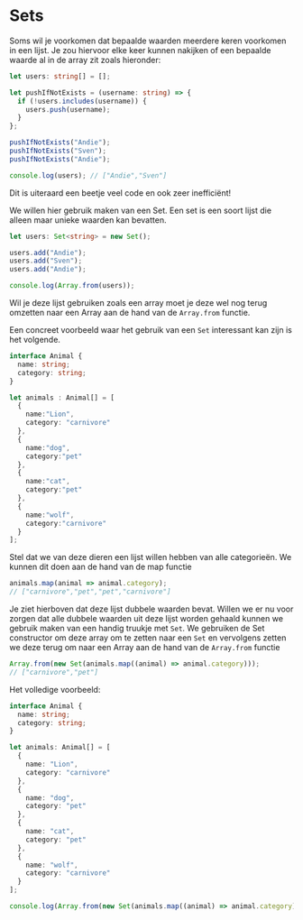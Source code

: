 # Sets

Soms wil je voorkomen dat bepaalde waarden meerdere keren voorkomen in een lijst. Je zou hiervoor elke keer kunnen nakijken of een bepaalde waarde al in de array zit zoals hieronder:

```typescript codesandbox={"template": "typescript", "filename": "index.ts" }
let users: string[] = [];

let pushIfNotExists = (username: string) => {
  if (!users.includes(username)) {
    users.push(username);
  }
};

pushIfNotExists("Andie");
pushIfNotExists("Sven");
pushIfNotExists("Andie");

console.log(users); // ["Andie","Sven"]
```

Dit is uiteraard een beetje veel code en ook zeer inefficiënt!&#x20;

We willen hier gebruik maken van een Set. Een set is een soort lijst die alleen maar unieke waarden kan bevatten.

```typescript codesandbox={"template": "typescript", "filename": "index.ts" }
let users: Set<string> = new Set();

users.add("Andie");
users.add("Sven");
users.add("Andie");

console.log(Array.from(users));
```

Wil je deze lijst gebruiken zoals een array moet je deze wel nog terug omzetten naar een Array aan de hand van de `Array.from` functie.

Een concreet voorbeeld waar het gebruik van een `Set` interessant kan zijn is het volgende.

```typescript codesandbox={"template": "typescript", "filename": "index.ts" }
interface Animal {
  name: string;
  category: string;
}

let animals : Animal[] = [
  {
    name:"Lion",
    category: "carnivore"
  },
  {
    name:"dog",
    category:"pet"
  },
  {
    name:"cat",
    category:"pet"
  },
  {
    name:"wolf",
    category:"carnivore"
  }
];
```

Stel dat we van deze dieren een lijst willen hebben van alle categorieën. We kunnen dit doen aan de hand van de map functie

```typescript
animals.map(animal => animal.category);
// ["carnivore","pet","pet","carnivore"]
```

Je ziet hierboven dat deze lijst dubbele waarden bevat. Willen we er nu voor zorgen dat alle dubbele waarden uit deze lijst worden gehaald kunnen we gebruik maken van een handig truukje met `Set`. We gebruiken de Set constructor om deze array om te zetten naar een `Set` en vervolgens zetten we deze terug om naar een Array aan de hand van de `Array.from` functie

```typescript
Array.from(new Set(animals.map((animal) => animal.category)));
// ["carnivore","pet"]
```

Het volledige voorbeeld:

```typescript codesandbox={"template": "typescript", "filename": "index.ts" }
interface Animal {
  name: string;
  category: string;
}

let animals: Animal[] = [
  {
    name: "Lion",
    category: "carnivore"
  },
  {
    name: "dog",
    category: "pet"
  },
  {
    name: "cat",
    category: "pet"
  },
  {
    name: "wolf",
    category: "carnivore"
  }
];

console.log(Array.from(new Set(animals.map((animal) => animal.category))));
```